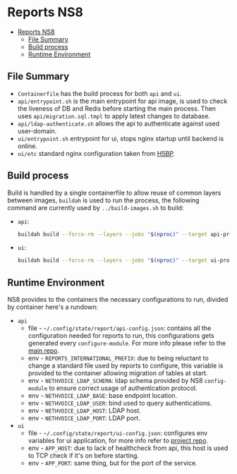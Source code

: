 # Reports NS8

- [Reports NS8](#reports-ns8)
  - [File Summary](#file-summary)
  - [Build process](#build-process)
  - [Runtime Environment](#runtime-environment)

## File Summary
- `Containerfile` has the build process for both `api` and `ui`.
- `api/entrypoint.sh` is the main entrypoint for api image, is used to check the liveness of DB and Redis before starting the main process. Then uses `api/migration.sql.tmpl` to apply latest changes to database.
- `api/ldap-authenticate.sh` allows the api to authenticate against used user-domain.
- `ui/entrypoint.sh` entrypoint for ui, stops nginx startup until backend is online.
- `ui/etc` standard nginx configuration taken from [H5BP](https://github.com/h5bp/server-configs-nginx).

## Build process
Build is handled by a single containerfile to allow reuse of common layers between images, `buildah` is used to run the process, the following command are currently used by `../build-images.sh` to build:
 - `api`:

    ```bash
    buildah build --force-rm --layers --jobs "$(nproc)" --target api-production --tag "ghcr.io/nethesis/nethvoice-reports-api:latest"
    ```

 - `ui`:

    ```bash
    buildah build --force-rm --layers --jobs "$(nproc)" --target ui-production --tag "ghcr.io/nethesis/nethvoice-reports-ui:latest"
    ```

## Runtime Environment
NS8 provides to the containers the necessary configurations to run, divided by container here's a rundown:
 - `api`
   - file - `~/.config/state/report/api-config.json`: contains all the configuration needed for reports to run, this configurations gets generated every `configure-module`. For more info please refer to the [main repo](https://github.com/nethesis/nethvoice-report).
   - env - `REPORTS_INTERNATIONAL_PREFIX`: due to being reluctant to change a standard file used by reports to configure, this variable is provided to the container allowing migration of tables at start.
   - env - `NETHVOICE_LDAP_SCHEMA`: ldap schema provided by NS8 `config-module` to ensure correct usage of authentication protocol.
   - env - `NETHVOICE_LDAP_BASE`: base endpoint location.
   - env - `NETHVOICE_LDAP_USER`: bind used to query authentications.
   - env - `NETHVOICE_LDAP_HOST`: LDAP host.
   - env - `NETHVOICE_LDAP_PORT`: LDAP port.
 - `ui`
   - file - `~/.config/state/report/ui-config.json`: configures env variables for ui application, for more info refer to [project repo](https://github.com/nethesis/nethvoice-report/blob/master/ui/public/config/config.production.js).
   - env - `APP_HOST`: due to lack of healthcheck from api, this host is used to TCP check if it's on before starting.
   - env - `APP_PORT`: same thing, but for the port of the service.
